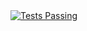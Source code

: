 <a href="https://github.com/sovtec/github-readme-stats/actions">
      <img alt="Tests Passing" src="https://github.com/anuraghazra/github-readme-stats/workflows/Test/badge.svg" />

<!--
**sovtec/sovtec** is a ✨ _special_ ✨ repository because its `README.md` (this file) appears on your GitHub profile.

Here are some ideas to get you started:

- 🔭 I’m currently working on ...
- 🌱 I’m currently learning ...
- 👯 I’m looking to collaborate on ...
- 🤔 I’m looking for help with ...
- 💬 Ask me about ...
- 📫 How to reach me: ...
- 😄 Pronouns: ...
- ⚡ Fun fact: ...
-->
